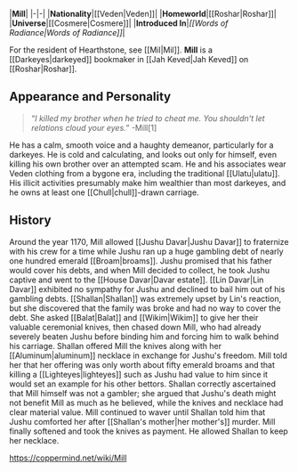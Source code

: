 |**Mill**|
|-|-|
|**Nationality**|[[Veden\|Veden]]|
|**Homeworld**|[[Roshar\|Roshar]]|
|**Universe**|[[Cosmere\|Cosmere]]|
|**Introduced In**|*[[Words of Radiance\|Words of Radiance]]*|

For the resident of Hearthstone, see [[Mil\|Mil]].
**Mill** is a [[Darkeyes\|darkeyed]] bookmaker in [[Jah Keved\|Jah Keved]] on [[Roshar\|Roshar]].

## Appearance and Personality
>“*I killed my brother when he tried to cheat me. You shouldn't let relations cloud your eyes.*”
\-Mill[1]


He has a calm, smooth voice and a haughty demeanor, particularly for a darkeyes. He is cold and calculating, and looks out only for himself, even killing his own brother over an attempted scam.
He and his associates wear Veden clothing from a bygone era, including the traditional [[Ulatu\|ulatu]]. His illicit activities presumably make him wealthier than most darkeyes, and he owns at least one [[Chull\|chull]]-drawn carriage.

## History
Around the year 1170, Mill allowed [[Jushu Davar\|Jushu Davar]] to fraternize with his crew for a time while Jushu ran up a huge gambling debt of nearly one hundred emerald [[Broam\|broams]]. Jushu promised that his father would cover his debts, and when Mill decided to collect, he took Jushu captive and went to the [[House Davar\|Davar estate]]. [[Lin Davar\|Lin Davar]] exhibited no sympathy for Jushu and declined to bail him out of his gambling debts.
[[Shallan\|Shallan]] was extremely upset by Lin's reaction, but she discovered that the family was broke and had no way to cover the debt. She asked [[Balat\|Balat]] and [[Wikim\|Wikim]] to give her their valuable ceremonial knives, then chased down Mill, who had already severely beaten Jushu before binding him and forcing him to walk behind his carriage. Shallan offered Mill the knives along with her [[Aluminum\|aluminum]] necklace in exchange for Jushu's freedom. Mill told her that her offering was only worth about fifty emerald broams and that killing a [[Lighteyes\|lighteyes]] such as Jushu had value to him since it would set an example for his other bettors. Shallan correctly ascertained that Mill himself was not a gambler; she argued that Jushu's death might not benefit Mill as much as he believed, while the knives and necklace had clear material value. Mill continued to waver until Shallan told him that Jushu comforted her after [[Shallan's mother\|her mother's]] murder. Mill finally softened and took the knives as payment. He allowed Shallan to keep her necklace.



https://coppermind.net/wiki/Mill